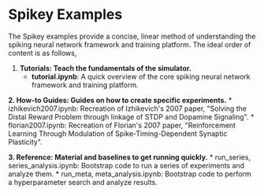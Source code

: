 # Spikey Examples

The Spikey examples provide a concise, linear method of understanding the
spiking neural network framework and training platform. The ideal order
of content is as follows,

1. **Tutorials: Teach the fundamentals of the simulator.**
    * **tutorial.ipynb**: A quick overview of the core spiking neural network framework and training platform.

**2. How-to Guides: Guides on how to create specific experiments.**
    * izhikevich2007.ipynb: Recreation of Izhikevich's 2007 paper,
    "Solving the Distal Reward Problem through linkage of STDP and Dopamine Signaling".
    * florian2007.ipynb: Recreation of Florian's 2007 paper,
    "Reinforcement Learning Through Modulation of Spike-Timing-Dependent Synaptic Plasticity".

**3. Reference: Material and baselines to get running quickly.**
    * run_series, series_analysis.ipynb: Bootstrap code to run a series of experiments and analyze them.
    * run_meta, meta_analysis.ipynb: Bootstrap code to perform a hyperparameter search and analyze results.
